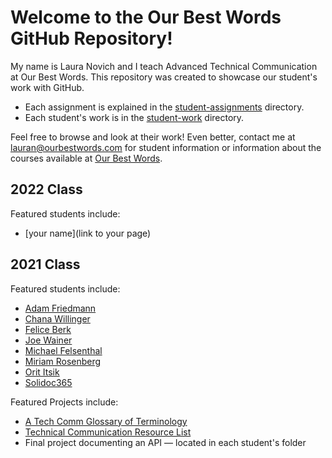 # Welcome to the Our Best Words GitHub Repository! 

My name is Laura Novich and I teach Advanced Technical Communication at Our Best Words. 
This repository was created to showcase our student's work with GitHub.

* Each assignment is explained in the [student-assignments](https://github.com/Laura-Novich-OBW/student-showcase/tree/main/student-assignments) directory.
* Each student's work is in the [student-work](https://github.com/Laura-Novich-OBW/student-showcase/tree/main/student-work) directory.

Feel free to browse and look at their work! Even better, contact me at lauran@ourbestwords.com for student information or information about the courses available at [Our Best Words](https://ourbestwords.com/).

## 2022 Class

Featured students include:
* [your name](link to your page)


## 2021 Class
Featured students include:


* [Adam Friedmann](https://github.com/Laura-Novich-OBW/student-showcase/blob/main/student-work/adam-friedman/)
* [Chana Willinger](https://github.com/Laura-Novich-OBW/student-showcase/blob/main/student-work/chana-willinger/)
* [Felice Berk](https://github.com/Laura-Novich-OBW/student-showcase/blob/main/student-work/felice-berk/)
* [Joe Wainer](https://github.com/Laura-Novich-OBW/student-showcase/blob/main/student-work/joe-wainer/)
* [Michael Felsenthal](https://github.com/Laura-Novich-OBW/student-showcase/blob/main/student-work/michael-felsenthal/)
* [Miriam Rosenberg](https://github.com/Laura-Novich-OBW/student-showcase/blob/main/student-work/miriam-rosenberg/)
* [Orit Itsik](https://github.com/Laura-Novich-OBW/student-showcase/blob/main/student-work/orit-itsik/)
* [Solidoc365](https://github.com/Laura-Novich-OBW/student-showcase/tree/main/student-work/solidoc)

Featured Projects include:

* [A Tech Comm Glossary of Terminology](https://laura-novich-obw.github.io/glossary/)
* [Technical Communication Resource List](https://laura-novich-obw.github.io/TC-Resource-List/)
* Final project documenting an API &mdash; located in each student's folder

